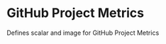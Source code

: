 GitHub Project Metrics
============================

Defines scalar and image for GitHub Project Metrics